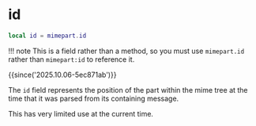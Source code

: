 # id

```lua
local id = mimepart.id
```

!!! note
    This is a field rather than a method, so you must use `mimepart.id`
    rather than `mimepart:id` to reference it.

{{since('2025.10.06-5ec871ab')}}

The `id` field represents the position of the part within the mime tree at the
time that it was parsed from its containing message.

This has very limited use at the current time.




